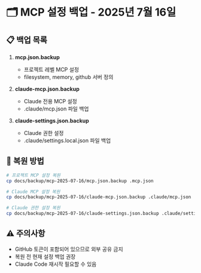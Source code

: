 # 🗂️ MCP 설정 백업 - 2025년 7월 16일

## 📋 백업 목록

1. **mcp.json.backup**
   - 프로젝트 레벨 MCP 설정
   - filesystem, memory, github 서버 정의

2. **claude-mcp.json.backup**
   - Claude 전용 MCP 설정
   - .claude/mcp.json 파일 백업

3. **claude-settings.json.backup**
   - Claude 권한 설정
   - .claude/settings.local.json 파일 백업

## 🔧 복원 방법

```bash
# 프로젝트 MCP 설정 복원
cp docs/backup/mcp-2025-07-16/mcp.json.backup .mcp.json

# Claude MCP 설정 복원
cp docs/backup/mcp-2025-07-16/claude-mcp.json.backup .claude/mcp.json

# Claude 권한 설정 복원
cp docs/backup/mcp-2025-07-16/claude-settings.json.backup .claude/settings.local.json
```

## ⚠️ 주의사항

- GitHub 토큰이 포함되어 있으므로 외부 공유 금지
- 복원 전 현재 설정 백업 권장
- Claude Code 재시작 필요할 수 있음